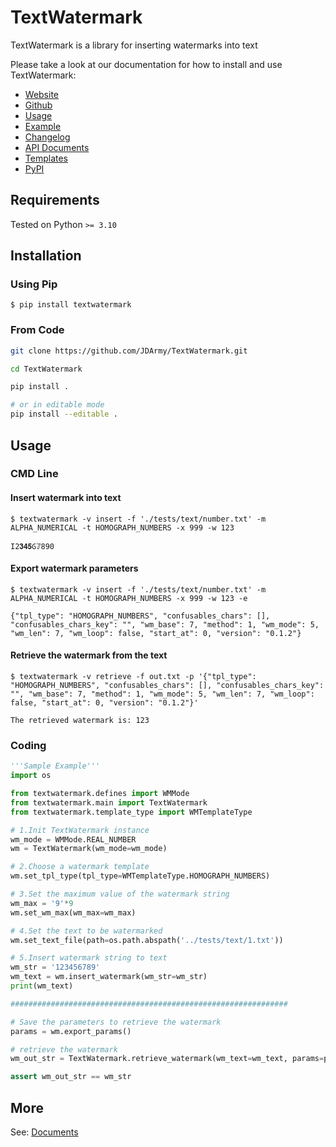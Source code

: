 # TextWatermark

TextWatermark is a library for inserting watermarks into text

Please take a look at our documentation for how to install and use TextWatermark:

- [Website](https://textwatermark.jd.army/)
- [Github](https://github.com/JDArmy/TextWatermark)
- [Usage](https://textwatermark.jd.army/usage)
- [Example](https://textwatermark.jd.army/example)
- [Changelog](https://textwatermark.jd.army/changelog)
- [API Documents](https://textwatermark.jd.army/api/main/)
- [Templates](https://textwatermark.jd.army/templates/)
- [PyPI](https://pypi.org/project/textwatermark/)

## Requirements

Tested on Python `>= 3.10`

## Installation

### Using Pip

`$ pip install textwatermark`

### From Code

```bash
git clone https://github.com/JDArmy/TextWatermark.git

cd TextWatermark

pip install .

# or in editable mode
pip install --editable .
```

## Usage

### CMD Line

#### Insert watermark into text

```console
$ textwatermark -v insert -f './tests/text/number.txt' -m ALPHA_NUMERICAL -t HOMOGRAPH_NUMBERS -x 999 -w 123

Ӏ2𝟑𝟒𝟓Ⳓ𝟟890
```

#### Export watermark parameters

```console
$ textwatermark -v insert -f './tests/text/number.txt' -m ALPHA_NUMERICAL -t HOMOGRAPH_NUMBERS -x 999 -w 123 -e

{"tpl_type": "HOMOGRAPH_NUMBERS", "confusables_chars": [], "confusables_chars_key": "", "wm_base": 7, "method": 1, "wm_mode": 5, "wm_len": 7, "wm_loop": false, "start_at": 0, "version": "0.1.2"}
```

#### Retrieve the watermark from the text

```console
$ textwatermark -v retrieve -f out.txt -p '{"tpl_type": "HOMOGRAPH_NUMBERS", "confusables_chars": [], "confusables_chars_key": "", "wm_base": 7, "method": 1, "wm_mode": 5, "wm_len": 7, "wm_loop": false, "start_at": 0, "version": "0.1.2"}'

The retrieved watermark is: 123
```

### Coding

```py
'''Sample Example'''
import os

from textwatermark.defines import WMMode
from textwatermark.main import TextWatermark
from textwatermark.template_type import WMTemplateType

# 1.Init TextWatermark instance
wm_mode = WMMode.REAL_NUMBER
wm = TextWatermark(wm_mode=wm_mode)

# 2.Choose a watermark template
wm.set_tpl_type(tpl_type=WMTemplateType.HOMOGRAPH_NUMBERS)

# 3.Set the maximum value of the watermark string
wm_max = '9'*9
wm.set_wm_max(wm_max=wm_max)

# 4.Set the text to be watermarked
wm.set_text_file(path=os.path.abspath('../tests/text/1.txt'))

# 5.Insert watermark string to text
wm_str = '123456789'
wm_text = wm.insert_watermark(wm_str=wm_str)
print(wm_text)

##############################################################

# Save the parameters to retrieve the watermark
params = wm.export_params()

# retrieve the watermark
wm_out_str = TextWatermark.retrieve_watermark(wm_text=wm_text, params=params)

assert wm_out_str == wm_str

```

## More

See: [Documents](https://textwatermark.jd.army/)
